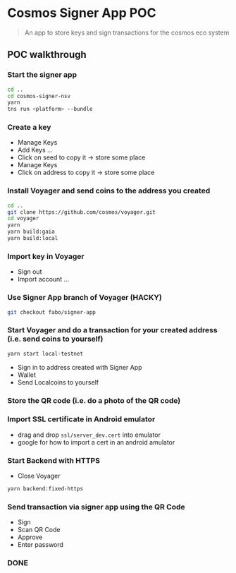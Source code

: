 # Cosmos Signer App POC

> An app to store keys and sign transactions for the cosmos eco system

## POC walkthrough

### Start the signer app

``` bash
cd ..
cd cosmos-signer-nsv
yarn
tns run <platform> --bundle
```

### Create a key

- Manage Keys
- Add Keys
...
- Click on seed to copy it -> store some place
- Manage Keys
- Click on address to copy it -> store some place 

### Install Voyager and send coins to the address you created

``` bash
cd ..
git clone https://github.com/cosmos/voyager.git
cd voyager
yarn
yarn build:gaia
yarn build:local
```

### Import key in Voyager

- Sign out
- Import account
...

### Use Signer App branch of Voyager (HACKY)

``` bash
git checkout fabo/signer-app
```

### Start Voyager and do a transaction for your created address (i.e. send coins to yourself)

``` bash
yarn start local-testnet
```

- Sign in to address created with Signer App
- Wallet
- Send Localcoins to yourself

### Store the QR code (i.e. do a photo of the QR code)

### Import SSL certificate in Android emulator

- drag and drop `ssl/server_dev.cert` into emulator
- google for how to import a cert in an android amulator

### Start Backend with HTTPS

- Close Voyager

``` bash
yarn backend:fixed-https
```

### Send transaction via signer app using the QR Code

- Sign
- Scan QR Code
- Approve
- Enter password

### DONE